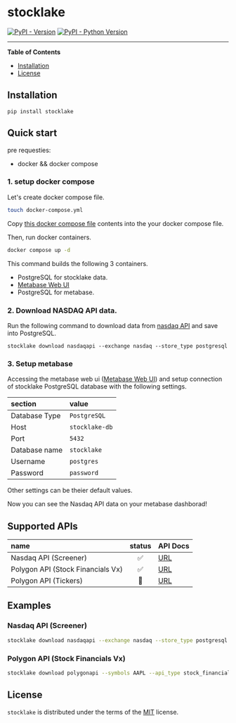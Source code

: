 # stocklake

[![PyPI - Version](https://img.shields.io/pypi/v/stocklake.svg)](https://pypi.org/project/stocklake)
[![PyPI - Python Version](https://img.shields.io/pypi/pyversions/stocklake.svg)](https://pypi.org/project/stocklake)

-----

**Table of Contents**

- [Installation](#installation)
- [License](#license)

## Installation

```console
pip install stocklake
```

## Quick start

pre requesties:
- docker && docker compose

### 1. setup docker compose

Let's create docker compose file.

```sh
touch docker-compose.yml
```

Copy [this docker compose file](https://github.com/tsugumi-sys/stocklake/blob/main/docker-compose.yml) contents into the your docker compose file.

Then, run docker containers.

```sh
docker compose up -d
```

This command builds the following 3 containers.

- PostgreSQL for stocklake data.
- [Metabase Web UI](http://localhost:3000)
- PostgreSQL for metabase.

### 2. Download NASDAQ API data.

Run the following command to download data from [nasdaq API](https://www.nasdaq.com/) and save into PostgreSQL.

```
stocklake download nasdaqapi --exchange nasdaq --store_type postgresql
```

### 3. Setup metabase

Accessing the metabase web ui ([Metabase Web UI](http://localhost:3000)) and setup connection of stocklake PostgreSQL database with the following settings.

| section | value |
| :---- | :---- |
| Database Type | `PostgreSQL` |
| Host | `stocklake-db` |
| Port | `5432` |
| Database name | `stocklake` |
| Username | `postgres` |
| Password | `password` |

Other settings can be theier default values.

Now you can see the Nasdaq API data on your metabase dashborad!

## Supported APIs

| name | status | API Docs |
| :--- | :---: | :--- |
| Nasdaq API (Screener) | :white_check_mark: | [URL](https://www.nasdaq.com/market-activity/stocks/screener) |
| Polygon API (Stock Financials Vx) | :white_check_mark: | [URL](https://polygon.io/docs/stocks/get_vx_reference_financials) |
| Polygon API (Tickers) | :construction: | [URL](https://polygon.io/docs/stocks/get_v3_reference_tickers) |

## Examples

### Nasdaq API (Screener)

```bash
stocklake download nasdaqapi --exchange nasdaq --store_type postgresql
```

### Polygon API (Stock Financials Vx)

```bash
stocklake download polygonapi --symbols AAPL --api_type stock_financials_vx --store_type postgresql
```


## License

`stocklake` is distributed under the terms of the [MIT](https://spdx.org/licenses/MIT.html) license.
